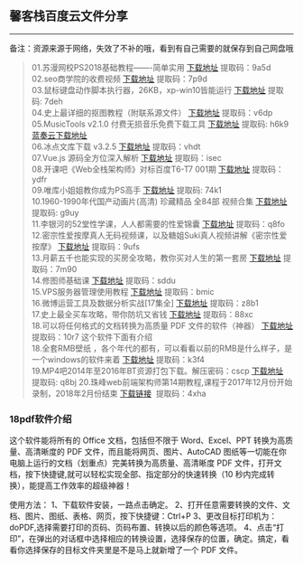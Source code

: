## 馨客栈百度云文件分享

---

备注：资源来源于网络，失效了不补的哦，看到有自己需要的就保存到自己网盘哦

> 01.苏漫网校PS2018基础教程——-简单实用    [下载地址](https://pan.baidu.com/s/1Lp1odWJOoiQXy0va8FADKg) 提取码：9a5d   
> 02.seo商学院的收费视频   [下载地址](https://pan.baidu.com/s/165EhuhsuwhqNHf47I3vZoA) 提取码：7p9d   
> 03.鼠标键盘动作脚本执行器，26KB，xp-win10皆能运行    [下载地址](https://pan.baidu.com/s/1U88Wwm560vbvyJX0lB9J-Q) 提取码: 7deh   
> 04.史上最详细的抠图教程（附联系源文件）  [下载地址](https://pan.baidu.com/share/init?surl=x47B_-0vx8ZBUKGdsNusKQ#list/path=%2F)  提取码：v6dp   
> 05.MusicTools v2.1.0 付费无损音乐免费下载工具 [下载地址](https://pan.baidu.com/s/1DFqQKkq0z_GihiIU-tlluQ) 提取码: h6k9  [蓝奏云下载地址](https://www.lanzous.com/b245307/ )  
> 06.冰点文库下载 v3.2.5 [下载地址](https://pan.baidu.com/s/1uJkbQ4fwxcYXHn-HPJTaqw) 提取码：vhdt   
> 07.Vue.js 源码全方位深入解析    [下载地址](https://pan.baidu.com/s/1yLRD7DulVu34vT4yK0BwTQ)   提取码：isec   
> 08.开课吧《Web全栈架构师》对标百度T6-T7 001期  [下载地址](https://pan.baidu.com/s/1hpquXF1KmaFXI1l-RFP2Sw)   提取码：ydfr   
> 09.唯库小姐姐教你成为PS高手   [下载地址](https://pan.baidu.com/s/1Wguesl0SJeKbfY9CJhnMwg) 提取码: 74k1   
> 10.1960-1990年代国产动画片(高清) 珍藏精品 全84部 视频合集  [下载地址](https://pan.baidu.com/s/1jWq6-AgiLoOnWlk_o2aNcw) 提取码: g9uy   
> 11.李银河的52堂性学课，人人都需要的性爱锦囊     [下载地址](https://pan.baidu.com/s/1jnjapm8gcAL5reSF_y0wsg)    提取码：q8fo   
> 12.密宗性爱按摩真人无码视频课，以及糖姐Suki真人视频讲解《密宗性爱按摩》 [下载地址](https://pan.baidu.com/s/1o2BEuHb6AOtajOhED6nnUg)  提取码：9ufs   
> 13.月薪五千也能实现的买房全攻略，教你买对人生的第一套房 [下载地址](https://pan.baidu.com/s/1BycvPLfJffuokEa0VmQnjg)  提取码：7m90   
> 14.修图师基础课 [下载地址](https://pan.baidu.com/s/1AZTxfQvxeUAIjA2HRUOdvw)   提取码：sddu   
> 15.VPS服务器管理使用教程 [下载地址](https://pan.baidu.com/s/1VeFPmchbk6R83GHjf9CJ2w)  提取码：bmic   
> 16.微博运营工具及数据分析实战[17集全]   [下载地址](https://pan.baidu.com/s/1o9bLSXO#list/path=%2F)  提取码：z8b1   
> 17.史上最全买车攻略，带你防坑又省钱  [下载地址](https://pan.baidu.com/s/1EnBGBYFt6CGziDVu8LQfPg)  提取码：88xc   
> 18.可以将任何格式的文档转换为高质量 PDF 文件的软件（神器） [下载地址](https://pan.baidu.com/s/19H8PbkgoaRqA2mPfHimrYQ) 提取码：10r7   这个软件下面有介绍    
> 18.全套RMB壁纸 ，各个年代的都有，可以看看以前的RMB是什么样子，是一个windows的软件来着 [下载地址](https://pan.baidu.com/s/1qoKFCXu6ClFLWm2icb49DA) 提取码：k3f4   
> 19.MP4吧2014年至2016年BT资源打包下载。解压密码：cscp  [下载地址](https://pan.baidu.com/s/1xYyCAuld2e9p1Fm2j_F8bg)   提取码: q8bj ​​​​
> 20.珠峰web前端架构师第14期教程,课程于2017年12月份开始录制，2018年2月份结束  [下载链接](https://pan.baidu.com/s/1-nsSayxPjU8Fng4Ci0nAtQ)   提取码：4xha


### 18pdf软件介绍

这个软件能将所有的 Office 文档，包括但不限于 Word、Excel、PPT 转换为高质量、高清晰度的 PDF 文件，而且能将网页、图片、AutoCAD 图纸等一切能在你电脑上运行的文档（划重点）完美转换为高质量、高清晰度 PDF 文件，打开文档，按下快捷键,就可以轻松实现全部、指定部分的快速转换（10 秒内完成转换），能提高工作效率的超级神器！

使用方法：
1、下载软件安装，一路点击确定。
2、打开任意需要转换的文件、文档、图片、图纸、表格、网页，按下快捷键：Ctrl+P
3、更改目标打印机为：doPDF,选择需要打印的页码、页码布置、转换以后的颜色等选项。
4、点击“打印”，在弹出的对话框中选择相应的转换设置，选择保存的位置，确定。搞定，看看你选择保存的目标文件夹里是不是马上就新增了一个 PDF 文件。

